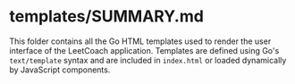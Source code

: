 # templates/SUMMARY.md

This folder contains all the Go HTML templates used to render the user interface of the LeetCoach application. Templates are defined using Go's `text/template` syntax and are included in `index.html` or loaded dynamically by JavaScript components.

